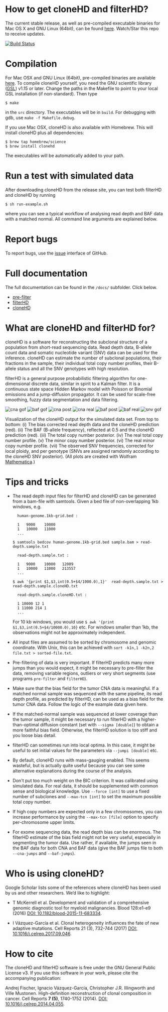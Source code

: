 # How to get cloneHD and filterHD?

The current stable release, as well as pre-compiled executable binaries for Mac OS X and GNU Linux (64bit), can be found [here](https://github.com/andrej-fischer/cloneHD/releases). Watch/Star this repo to receive updates.

[![Build Status](https://travis-ci.org/ivazquez/cloneHD.svg)](https://travis-ci.org/ivazquez/cloneHD)

# Compilation  

For Mac OSX and GNU Linux (64bit), pre-compiled binaries are available [here](https://github.com/andrej-fischer/cloneHD/releases). To compile cloneHD yourself, you need the GNU scientific library ([GSL](http://www.gnu.org/software/gsl/)) v1.15 or later. Change the paths in the Makefile to point to your local GSL installation (if non-standard). Then type 

	$ make

in the `src` directory. The executables will be in `build`. For debugging with gdb, use `make -f Makefile.debug`.

If you use Mac OSX, cloneHD is also available with Homebrew. This will install cloneHD plus all dependencies:

	$ brew tap homebrew/science
	$ brew install clonehd

The executables will be automatically added to your path.

# Run a test with simulated data

After downloading cloneHD from the release site, you can test both filterHD and cloneHD by running

	$ sh run-example.sh

where you can see a typical workflow of analysing read depth and BAF data with a matched normal. All command line arguments are explained below.

# Report bugs

To report bugs, use the [issue](https://github.com/andrej-fischer/cloneHD/issues) interface of GitHub.

# Full documentation

The full documentation can be found in the `/docs/` subfolder. Click below.

*  [pre-filter](/docs/README-pre-filter.md)
*  [filterHD](/docs/README-filterHD.md)
*  [cloneHD](/docs/README-cloneHD.md)

# What are cloneHD and filterHD for?

cloneHD is a software for reconstructing the subclonal structure of a population from short-read sequencing data. Read depth data, B-allele count data and somatic nucleotide variant (SNV) data can be used for the inference. cloneHD can estimate the number of subclonal populations, their fractions in the sample, their individual total copy number profiles, their B-allele status and all the SNV genotypes with high resolution.

filterHD is a general purpose probabilistic filtering algorithm for one-dimensional discrete data, similar in spirit to a Kalman filter. It is a continuous state space Hidden Markov model with Poisson or Binomial emissions and a jump-diffusion propagator. It can be used for scale-free smoothing, fuzzy data segmentation and data filtering. 

![cna gof](/images/cna.gof.png "CNA goodness of fit")
![baf gof](/images/baf.gof.png "BAF goodness of fit")
![cna post](/images/cna.post.png "CNA posterior")
![cna real](/images/cna.real.png "CNA real profile")
![baf post](/images/baf.post.png "BAF posterior")
![baf real](/images/baf.real.png "BAF real profile")
![snv gof](/images/snv.gof.png "SNV goodness of fit")

Visualization of the cloneHD output for the simulated data set. From top to bottom: 
(i) The bias corrected read depth data and the cloneHD
prediction (red).
(ii) The BAF (B-allele frequency), reflected at 0.5 and the cloneHD prediction (red).
(iii) The total copy number posterior.
(iv) The real total copy number profile.
(v) The minor copy number posterior.
(vi) The real minor copy number profile.
(vii) The observed SNV frequencies, corrected for local ploidy, and per genotype (SNVs are assigned ramdomly according to the cloneHD SNV posterior).
(All plots are created with Wolfram [Mathematica](http://www.wolfram.com/mathematica/).)

# Tips and tricks

* The read depth input files for filterHD and cloneHD can be generated from a bam-file with samtools. Given a bed file of non-overlapping 1kb windows, e.g.

        human-genome.1kb-grid.bed :

        1	9000	10000
        1	10000	11000
        ...

    `$ samtools bedcov human-genome.1kb-grid.bed sample.bam > read-depth.sample.txt`

        read-depth.sample.txt :
 
        1	9000	10000	12009
        1	10000	11000	213557
        ...

    `$ awk '{print $1,$3,int(0.5+$4/1000.0),1}'  read-depth.sample.txt > read-depth.sample.cloneHD.txt`

        read-depth.sample.cloneHD.txt :

        1 10000 12 1
        1 11000 214 1
        ...

  For 10 kb windows, you would use `$ awk '{print $1,$3,int(0.5+$4/10000.0),10}` etc. For windows smaller than 1kb, the observations might not be approximately independent.

*  All input files are assumed to be sorted by chromosome and genomic coordinate. With Unix, this can be achieved with `sort -k1n,1 -k2n,2 file.txt > sorted-file.txt`.

*  Pre-filtering of data is very important. If filterHD predicts
   many more jumps than you would expect, it might be necessary to
   pre-filter the data, removing variable regions, outliers or very short 
   segments (use programs `pre-filter` and `filterHD`).

*  Make sure that the bias field for the tumor CNA data is
   meaningful. If a matched normal sample was sequenced with the same
   pipeline, its read depth profile, as predicted by filterHD, can be used as a
   bias field for the tumor CNA data. Follow the logic of the example data
   given here.

*  If the matched-normal sample was sequenced at lower coverage than the tumor sample, 
   it might be necessary to run filterHD with a higher-than-optimal diffusion constant 
   (set with `--sigma [double]`) to obtain a more faithful bias field. Otherwise, the 
   filterHD solution is too stiff and you loose bias detail.

*  filterHD can sometimes run into local optima. In this case, it might be useful to
   set initial values for the parameters via `--jumpi [double]` etc.

*  By default, cloneHD runs with mass-gauging enabled. This seems wasteful,
   but is actually quite useful because you can see some alternative explanations
   during the course of the analysis.

*  Don't put too much weight on the BIC criterion. It was calibrated
   using simulated data. For real data, it should be supplemented with
   common sense and biological knowledge. Use `--force [int]` to use a
   fixed number of subclones and `--max-tcn [int]` to set the maximum possible total
   copy number.

*  If high copy numbers are expected only in a few chromosomes, you can increase performance
   by using the `--max-tcn [file]` option to specify per-chromosome upper limits.

*  For exome sequencing data, the read depth bias can be enormous. The filterHD estimate of the bias field might not be very useful, especially in segmenting the tumor data.
   Use rather, if available, the jumps seen in the BAF data for both CNA and BAF data
   (give the BAF jumps file to both `--cna-jumps` and `--baf-jumps`).

# Who is using cloneHD?

Google Scholar lists some of the references where cloneHD has been used by us and other researchers. We’d like to highlight:

* T McKerrell et al. Development and validation of a comprehensive genomic diagnostic tool for myeloid malignancies. Blood 128:e1-e9 (2016) [DOI: 10.1182/blood-2015-11-683334](http://doi.org/10.1182/blood-2015-11-683334).

* I Vázquez-García et al. Clonal heterogeneity influences the fate of new adaptive mutations. Cell Reports 21 (3), 732-744 (2017) [DOI: 10.1016/j.celrep.2017.09.046](http://doi.org/10.1016/j.celrep.2017.09.046).

# How to cite

The cloneHD and filterHD software is free under the GNU General Public License v3.
If you use this software in your work, please cite the accompanying publication:

Andrej Fischer, Ignacio Vázquez-García, Christopher J.R. Illingworth and Ville Mustonen. High-definition reconstruction of clonal composition in cancer. Cell Reports **7 (5)**, 1740-1752 (2014). [DOI: 10.1016/j.celrep.2014.04.055](http://dx.doi.org/10.1016/j.celrep.2014.04.055).
